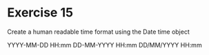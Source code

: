 # Exercise 15
Create a human readable time format using the Date time object

YYYY-MM-DD HH:mm
DD-MM-YYYY HH:mm
DD/MM/YYYY HH:mm